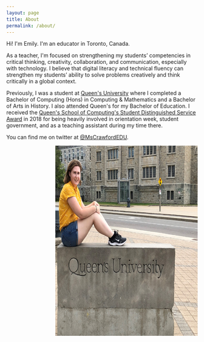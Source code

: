 ```yaml
---
layout: page
title: About
permalink: /about/
---
```


<!-- 

This is the base Jekyll theme. You can find out more info about customizing your Jekyll theme, as well as basic Jekyll usage documentation at [jekyllrb.com](https://jekyllrb.com/)

#You can find the source code for Minima at GitHub:
#[jekyll][jekyll-organization] /
#[minima](https://github.com/jekyll/minima)

#You can find the source code for Jekyll at GitHub:
#[jekyll][jekyll-organization] /
#[jekyll](https://github.com/jekyll/jekyll)


#[jekyll-organization]: https://github.com/jekyll

-->


Hi! I'm Emily. I'm an educator in Toronto, Canada.

As a teacher, I'm focused on strengthening my students’ competencies in critical thinking, creativity, collaboration, and communication, especially with technology. I believe that digital literacy and technical fluency can strengthen my students’ ability to solve problems creatively and think critically in a global context. 



Previously, I was a student at <span class="about links">[Queen's University](https://queensu.ca)</span> where I completed a Bachelor of Computing (Hons) in Computing & Mathematics and a Bachelor of Arts in History. I also attended Queen's for my Bachelor of Education. I received the <span class="about links">[Queen's School of Computing's Student Distinguished Service Award](https://www.cs.queensu.ca/aboutus/awards/awards.php?type=internal)</span> in 2018 for being heavily involved in orientation week, student government, and as a teaching assistant during my time there.


<!-- {% include figure.html image="/assets/me.jpg" alt="Photo of Emily Crawford" position="right" width="375" height="500" %} -->

You can find me on twitter at <span class="about links">[@MsCrawfordEDU](https://twitter.com/mscrawfordedu)</span>. 


<img src="/assets/me.jpg" alt="Photo of Emily Crawford" style="display: inline block; float: right;" width="375" height="500">
